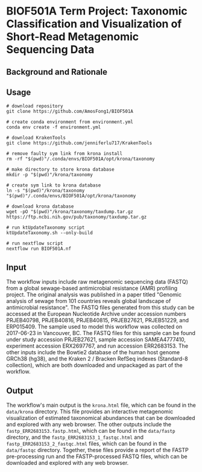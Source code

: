# BIOF501A Term Project: Taxonomic Classification and Visualization of Short-Read Metagenomic Sequencing Data

## Background and Rationale

## Usage
```
# download repository
git clone https://github.com/AmosFong1/BIOF501A

# create conda environment from environment.yml
conda env create -f environment.yml

# download KrakenTools
git clone https://github.com/jenniferlu717/KrakenTools

# remove faulty sym link from krona install
rm -rf "$(pwd)"/.conda/envs/BIOF501A/opt/krona/taxonomy

# make directory to store krona database
mkdir -p "$(pwd)"/krona/taxonomy

# create sym link to krona database
ln -s "$(pwd)"/krona/taxonomy "$(pwd)"/.conda/envs/BIOF501A/opt/krona/taxonomy

# download krona database
wget -pO "$(pwd)"/krona/taxonomy/taxdump.tar.gz https://ftp.ncbi.nih.gov/pub/taxonomy/taxdump.tar.gz

# run ktUpdateTaxonomy script
ktUpdateTaxonomy.sh --only-build

# run nextflow script
nextflow run BIOF501A.nf
```

## Input
The workflow inputs include raw metagenomic sequencing data (FASTQ) from a global sewage-based antimicrobial resistance (AMR) profiling project. The original analysis was published in a paper titled "Genomic analysis of sewage from 101 countries reveals global landscape of antimicrobial resistance". The FASTQ files generated from this study can be accessed at the European Nucleotide Archive under accession numbers PRJEB40798, PRJEB40816, PRJEB40815, PRJEB27621, PRJEB51229, and ERP015409. The sample used to model this workflow was collected on 2017-06-23 in Vancouver, BC. The FASTQ files for this sample can be found under study accession PRJEB27621, sample accession SAMEA4777410, experiment accession ERX2697767, and run accession ERR2683153. The other inputs include the Bowtie2 database of the human host genome GRCh38 (hg38), and the Kraken 2 / Bracken RefSeq indexes (Standard-8 collection), which are both downloaded and unpackaged as part of the workflow.

## Output
The workflow's main output is the `krona.html` file, which can be found in the `data/krona` directory. This file provides an interactive metagenomic visualization of estimated taxonomical abundances that can be downloaded and explored with any web browser. The other outputs include the `fastp_ERR2683153.fastp.html`, which can be found in the `data/fastp` directory, and the `fastp_ERR2683153_1_fastqc.html` and `fastp_ERR2683153_2_fastqc.html` files, which can be found in the `data/fastqc` directory. Together, these files provide a report of the FASTP pre-processing run and the FASTP-processed FASTQ files, which can be downloaded and explored with any web browser.
